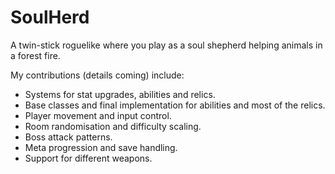 # SoulHerd

A twin-stick roguelike where you play as a soul shepherd helping animals in a forest fire.

My contributions (details coming) include:

* Systems for stat upgrades, abilities and relics.
* Base classes and final implementation for abilities and most of the relics.
* Player movement and input control.
* Room randomisation and difficulty scaling.
* Boss attack patterns.
* Meta progression and save handling.
* Support for different weapons.
